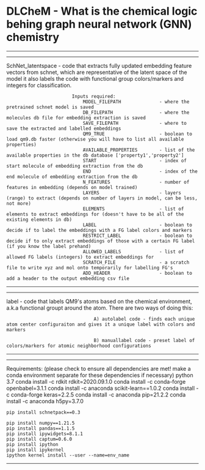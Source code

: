 # DLCheM - What is the chemical logic behing graph neural network (GNN) chemistry

---------------------------------------------------------------------------------------------------------------------------------------------
---------------------------------------------------------------------------------------------------------------------------------------------

SchNet_latentspace         - code that extracts fully updated embedding feature vectors from schnet, 
                             which are representative of the latent space of the model
                             it also labels the code with functional group colors/markers and integers for classification.  

                            Inputs required:                     
                                MODEL_FILEPATH              - where the pretrained schnet model is saved
                                DB_FILEPATH                 - where the molecules db file for embedding extraction is saved
                                SAVE_FILEPATH               - where to save the extracted and labelled embeddings
                                QM9_TRUE                    - boolean to load qm9.db faster (otherwise you will have to list all available properties)
                                AVAILABLE_PROPERTIES        - list of the available properties in the db database ['property1','property2']
                                START                       - index of start molecule of embedding extraction from the db
                                END                         - index of the end molecule of embedding extraction from the db 
                                N_FEATURES                  - number of features in embedding (depends on model trained)
                                LAYERS                      - layers (range) to extract (depends on number of layers in model, can be less, not more)
                                ELEMENTS                    - list of elements to extract embeddings for (doesn't have to be all of the existing elements in db)
                                LABEL                       - boolean to decide if to label the embeddings with a FG label colors and markers
                                RESTRICT_LABEL              - boolean to decide if to only extract embeddings of those with a certain FG label (if you know the label prehand)
                                ALLOWED_LABELS              - list of allowed FG labels (integers) to extract embeddings for
                                SCRATCH_FILE                - a scratch file to write xyz and mol onto temporarily for labelling FG's
                                ADD_HEADER                  - boolean to add a header to the output embedding csv file

---------------------------------------------------------------------------------------------------------------------------------------------
---------------------------------------------------------------------------------------------------------------------------------------------

label                      - code that labels QM9's atoms based on the chemical environment, a.k.a functional groupt 
                             around the atom. There are two ways of doing this: 

                                    A) autolabel code - finds each unique atom center configuraiton and gives it a unique label with colors and markers

                                    B) manuallabel code - preset label of colors/markers for atomic neighborhood configurations 

---------------------------------------------------------------------------------------------------------------------------------------------
---------------------------------------------------------------------------------------------------------------------------------------------      

Requirements: (please check to ensure all dependencies are met! make a conda environment separate for these dependencies if necessary)
    python 3.7
    conda install -c rdkit rdkit=2020.09.1.0
    conda install -c conda-forge openbabel=3.1.1
    conda install -c anaconda scikit-learn==1.0.2
    conda install -c conda-forge keras=2.2.5
    conda install -c anaconda pip=21.2.2
    conda install -c anaconda h5py=3.7.0

    pip install schnetpack==0.3

    pip install numpy==1.21.5
    pip install pandas==1.1.5 
    pip install ipywidgets=8.1.1
    pip install captum=0.6.0
    pip install ipython
    pip install ipykernel
    ipython kernel install --user --name=env_name

---------------------------------------------------------------------------------------------------------------------------------------------

